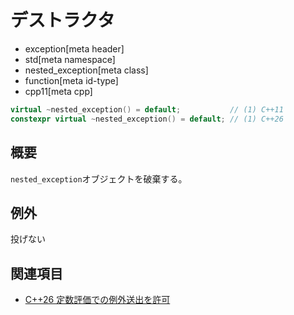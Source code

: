 # デストラクタ
* exception[meta header]
* std[meta namespace]
* nested_exception[meta class]
* function[meta id-type]
* cpp11[meta cpp]

```cpp
virtual ~nested_exception() = default;           // (1) C++11
constexpr virtual ~nested_exception() = default; // (1) C++26
```

## 概要
`nested_exception`オブジェクトを破棄する。


## 例外
投げない


## 関連項目
- [C++26 定数評価での例外送出を許可](/lang/cpp26/allowing_exception_throwing_in_constant-evaluation.md)

